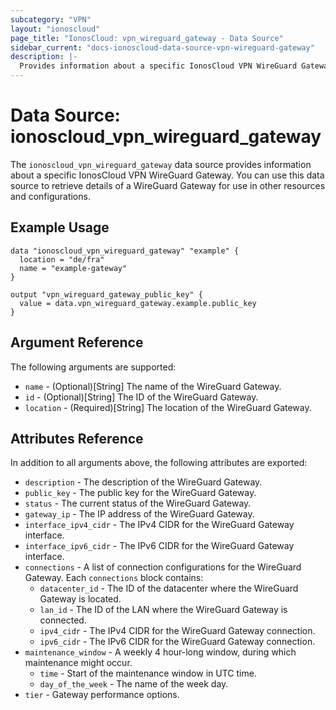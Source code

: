 ```yaml
---
subcategory: "VPN"
layout: "ionoscloud"
page_title: "IonosCloud: vpn_wireguard_gateway - Data Source"
sidebar_current: "docs-ionoscloud-data-source-vpn-wireguard-gateway"
description: |-
  Provides information about a specific IonosCloud VPN WireGuard Gateway.
---
```


# Data Source: ionoscloud_vpn_wireguard_gateway

The `ionoscloud_vpn_wireguard_gateway` data source provides information about a specific IonosCloud VPN WireGuard Gateway. You can use this data source to retrieve details of a WireGuard Gateway for use in other resources and configurations.

## Example Usage

```hcl
data "ionoscloud_vpn_wireguard_gateway" "example" {
  location = "de/fra"
  name = "example-gateway"
}

output "vpn_wireguard_gateway_public_key" {
  value = data.vpn_wireguard_gateway.example.public_key
}
```

## Argument Reference

The following arguments are supported:

- `name` - (Optional)[String] The name of the WireGuard Gateway.
- `id` - (Optional)[String] The ID of the WireGuard Gateway.
- `location` - (Required)[String] The location of the WireGuard Gateway.

## Attributes Reference

In addition to all arguments above, the following attributes are exported:

- `description` - The description of the WireGuard Gateway.
- `public_key` - The public key for the WireGuard Gateway.
- `status` - The current status of the WireGuard Gateway.
- `gateway_ip` - The IP address of the WireGuard Gateway.
- `interface_ipv4_cidr` - The IPv4 CIDR for the WireGuard Gateway interface.
- `interface_ipv6_cidr` - The IPv6 CIDR for the WireGuard Gateway interface.
- `connections` - A list of connection configurations for the WireGuard Gateway. Each `connections` block contains:
    - `datacenter_id` - The ID of the datacenter where the WireGuard Gateway is located.
    - `lan_id` - The ID of the LAN where the WireGuard Gateway is connected.
    - `ipv4_cidr` - The IPv4 CIDR for the WireGuard Gateway connection.
    - `ipv6_cidr` - The IPv6 CIDR for the WireGuard Gateway connection.
- `maintenance_window` - A weekly 4 hour-long window, during which maintenance might occur.
  - `time` - Start of the maintenance window in UTC time.
  - `day_of_the_week` - The name of the week day.
- `tier` - Gateway performance options.
